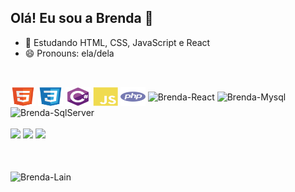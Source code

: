 ## Olá! Eu sou a Brenda 👋


- 🌱 Estudando HTML, CSS, JavaScript e React
- 😄 Pronouns: ela/dela
  
##

<div style="display: inline_block"><br>
 <img align="center" alt="Brenda-HTML" height="30" width="40" src="https://raw.githubusercontent.com/devicons/devicon/master/icons/html5/html5-original.svg">
 <img align="center" alt="Brenda-CSS" height="30" width="40" src="https://raw.githubusercontent.com/devicons/devicon/master/icons/css3/css3-original.svg">
 <img align="center" alt="Brenda-Csharp" height="30" width="40" src="https://raw.githubusercontent.com/devicons/devicon/master/icons/csharp/csharp-original.svg">
 <img align="center" alt="Brenda-Js" height="30" width="40" src="https://raw.githubusercontent.com/devicons/devicon/master/icons/javascript/javascript-plain.svg">
 <img align="center" alt="Brenda-Php" height="30" width="40" src="https://raw.githubusercontent.com/devicons/devicon/master/icons/php/php-plain.svg">
 <img align="center" alt="Brenda-React" height="30" width="40" src="https://cdn.jsdelivr.net/gh/devicons/devicon@latest/icons/react/react-original.svg">
 <img align="center" alt="Brenda-Mysql" height="30" width="40" src="https://cdn.jsdelivr.net/gh/devicons/devicon@latest/icons/mysql/mysql-original-wordmark.svg">
 <img align="center" alt="Brenda-SqlServer" height="30" width="40" src="https://cdn.jsdelivr.net/gh/devicons/devicon@latest/icons/microsoftsqlserver/microsoftsqlserver-original-wordmark.svg">
</div>

<br>

<div>
  <a href="https://www.instagram.com/hokutinho/" target="_blank"><img src="https://img.shields.io/badge/-Instagram-%23E4405F?style=for-the-badge&logo=instagram&logoColor=white" target="_blank"></a>
  <a href="https://www.linkedin.com/in/brenda-ribeiro-93ab31378/" target="_blank"><img src="https://img.shields.io/badge/-LinkedIn-%230077B5?style=for-the-badge&logo=linkedin&logoColor=white" target="_blank"></a> 
  <a href = "mailto:bribeiros22@gmail.com"><img src="https://img.shields.io/badge/-Gmail-%23333?style=for-the-badge&logo=gmail&logoColor=white" target="_blank"></a>
</div>

<br><br>
 <img align="center" alt="Brenda-Lain"  height="200" width="200" src="https://giffiles.alphacoders.com/171/171342.gif">


 
